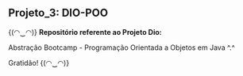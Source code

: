 ## Projeto_3: DIO-POO

{(◠‿◠)} **Repositório referente ao Projeto Dio:** 

Abstração Bootcamp - Programação Orientada a Objetos em Java ^.^

Gratidão! {(◠‿◠)}


